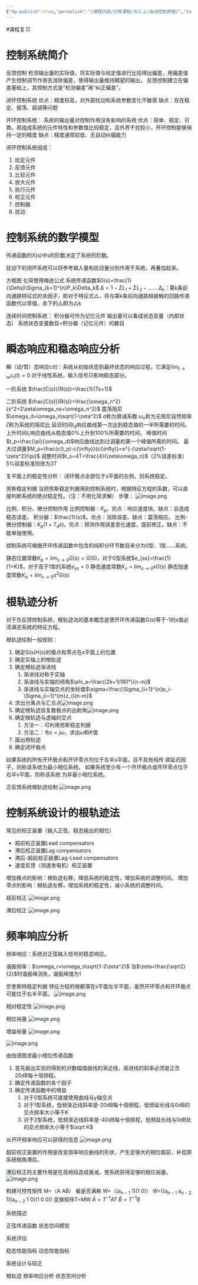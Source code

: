 ```yaml
---
{"dg-publish":true,"permalink":"/课程内容/已修课程/大三上/自动控制原理/","tags":["课程复习"],"noteIcon":"","created":"2023-12-28T11:42:05.296+08:00","updated":"2024-01-10T21:18:09.271+08:00"}
---
```


#课程复习 
# 控制系统简介
反馈控制
检测输出量的实际值，将实际值与给定值进行比较得出偏差，用偏差值产生控制调节作用去消除偏差，使得输出量维持期望的输出。
反馈控制建立在偏差基础上，其控制方式是“检测偏差”再“纠正偏差”。

闭环控制系统
优点：精度较高，对外部扰动和系统参数变化不敏感
缺点：存在稳定、振荡、超调等问题

开环控制系统：
系统的输出量对控制作用没有影响的系统
优点：简单、稳定、可靠。若组成系统的元件特性和参数值比较稳定，且外界干扰较小，开环控制能够保持一定的精度
缺点：精度通常较低、无自动纠偏能力

闭环控制系统组成：
1. 给定元件
2. 反馈元件
3. 比较元件
4. 放大元件
5. 执行元件
6. 校正元件
7. 控制器
8. 扰动

# 控制系统的数学模型
传递函数的X(s)中s的阶数决定了系统的阶数。

扰动下的闭环系统可以将参考输入量和扰动量分别作用于系统，再叠加起来。

方框图
化简使用梅逊公式
系统传递函数$G(s)=\frac{1}{\Delta}\Sigma_{k=1}^{n}P_k\Delta_k$
$\Delta=1-\Sigma L_1+\Sigma L_2-……$
$\Delta_k$：第k条前向通路特征式的余因子，即对于特征式△，将与第k条前向通路相接触的回路传递函数代以零值，余下的△即为△k

连续时间控制系统：
积分器可作为记忆元件
输出量可以看成状态变量（内部状态）
系统状态变量数目=积分器（记忆元件）的数目

# 瞬态响应和稳态响应分析
瞬（动/暂）态响应c(t)：系统从初始状态到最终状态的响应过程，它满足$lim_{t\rightarrow\infty}c_t(t)=0$
对于线性系统，输入信号只影响稳态部分。

一阶系统
$\frac{C(s)}{R(s)}=\frac{1}{Ts+1}$

二阶系统
$\frac{C(s)}{R(s)}=\frac{\omega_n^2}{s^2+2\zeta\omega_ns+\omega_n^2}$
震荡阻尼$\omega_d=\omega_n\sqrt{1-\zeta^2}$
$\sigma$称为衰减系数
$\omega_n$称为无阻尼自然频率
$\zeta$称为系统的阻尼比
延迟时间$t_d$响应曲线第一次达到稳态值的一半所需要的时间。
上升时间$t_r$响应曲线从稳态值0%上升到100%所需要的时间。
峰值时间$t_p=\frac{\pi}{\omega_d}$响应曲线达到过调量的第一个峰值所需的时间。
最大过调量$M_p=\frac{c(t_p)-c(\infty)}{c(\infty)}=e^{-(\zeta/\sqrt{1-\zeta^2})\pi}$
调整时间$t_s=4T=\frac{4}{\zeta\omega_n}$（2%误差标准）5%误差标准则改为3T

复平面上的稳定性分析：
闭环极点全部位于s平面的左侧，则系统稳定。

劳斯稳定判据
当把劳斯稳定判据用到控制系统时，根据特征方程的系数，可以直接判断系统的绝对稳定性。（注：不用化简求解）
步骤：
![image.png](https://cdn.jsdelivr.net/gh/Magic-cloak/Ming_Image/obsidian20240107195254.png)

比例、积分、微分控制作用
比例控制器：$K_p$。优点：响应速度快。缺点：会造成稳态误差。
积分器：$\frac{1}{s}$。优点：消除误差。缺点：震荡相应。
比例-微分控制器：$K_p(1+T_ds)$。优点：预测作用误差变化速度，提前修正。缺点：不能单独使用。

控制系统可根据开环传递函数中包含的纯积分环节数目来分为0型、1型……系统。

静态位置常数$K_p=lim_{s\rightarrow0}G(s)=G(0)$，对于0型系统$e_{ss}=\frac{1}{1+K}$，对于高于1型的系统$e_{ss}=0$
静态速度常数$K_v=lim_{s\rightarrow0}sG(s)$
静态加速度常数$K_a=lim_{s\rightarrow0}s^2G(s)$

# 根轨迹分析
对于负反馈控制系统，根轨迹法的基本概念是使开环传递函数G(s)等于-1的s值必须满足系统的特征方程。

根轨迹绘制一般规则：
1. 确定G(s)H(s)的极点和零点在s平面上的位置
2. 确定实轴上的根轨迹
3. 确定根轨迹渐进线
	1. 渐进线对称于实轴
	2. 渐进线与实轴的倾角$\phi_a=\frac{(2k+1)180°}{n-m}$
	3. 渐进线与实轴交点的坐标值$\sigma=\frac{\Sigma_{i=1}^{n}p_i-\Sigma_{i=1}^{m}z_i}{n-m}$
4. 求出分离点与汇合点![image.png](https://cdn.jsdelivr.net/gh/Magic-cloak/Ming_Image/obsidian20240107203852.png)
5. 确定根轨迹自复数极点的出射角![image.png](https://cdn.jsdelivr.net/gh/Magic-cloak/Ming_Image/obsidian20240107204024.png)
6. 确定根轨迹与虚轴的交点
	1. 方法一：可利用劳斯稳定判据
	2. 方法二：令$s=j\omega$，求出$\omega$和$K$值
7. 画出根轨迹
8. 确定闭环极点

如果系统的所有开环极点和开环零点均位于左半s平面，且不具有纯传
递延迟因子，则称该系统为最小相位系统。
如果系统至少有一个开环极点或开环零点位于右半s平面，则称该系统
为非最小相位系统。

正反馈系统根轨迹绘制
![image.png](https://cdn.jsdelivr.net/gh/Magic-cloak/Ming_Image/obsidian20240107204519.png)

# 控制系统设计的根轨迹法
常见的校正装置（输入正弦，稳态输出的相位）
- 超前校正装置Lead compensators
- 滞后校正装置Lag compensators
- 滞后-超前校正装置Lag-Lead compensators
- 速度反馈（测速发电机）校正装置

增加极点的影响：根轨迹右移，降低系统的稳定性，增加系统的调整时间。
增加零点的影响：根轨迹左移，增加系统的稳定性，减小系统的调整时间。

超前校正
![image.png](https://cdn.jsdelivr.net/gh/Magic-cloak/Ming_Image/obsidian20240107205039.png)

滞后校正
![image.png](https://cdn.jsdelivr.net/gh/Magic-cloak/Ming_Image/obsidian20240107205050.png)

# 频率响应分析

频率响应：系统对正弦输入信号的稳态响应。

谐振频率：$\omega_r=\omega_n\sqrt{1-2\zeta^2}$
当$\zeta=\frac{\sqrt2}{2}$时谐振峰消失，谐振峰值为1

奈奎斯特稳定判据
特征方程的根都落在s平面左半平面，虽然开环零点和开环极点可能位于右半平面。
![image.png](https://cdn.jsdelivr.net/gh/Magic-cloak/Ming_Image/obsidian20240110203103.png)

相对稳定性
![image.png](https://cdn.jsdelivr.net/gh/Magic-cloak/Ming_Image/obsidian20240110203341.png)

相位裕量
![image.png](https://cdn.jsdelivr.net/gh/Magic-cloak/Ming_Image/obsidian20240110203613.png)

增益裕量
![image.png](https://cdn.jsdelivr.net/gh/Magic-cloak/Ming_Image/obsidian20240110203654.png)

![image.png](https://cdn.jsdelivr.net/gh/Magic-cloak/Ming_Image/obsidian20240110205131.png)

由伯德图求最小相位传递函数
1. 首先画出实验的得到的对数幅值曲线的渐近线，渐进线的斜率必须是正负20dB每十倍频程。
2. 确定传递函数的各个因子
3. 确定传递函数中的增益
	1. 对于0型系统可直接使用曲线与y轴交点
	2. 对于1型系统，低频渐近线斜率是-20dB每十倍频程，低频延长线与0dB的交点频率大小等于K
	3. 对于2型系统，低频渐近线斜率是-40dB每十倍频程，低频延长线与0dB处的交点频率大小等于$\sqrt K$

从开环频率响应可以获得的信息
![image.png](https://cdn.jsdelivr.net/gh/Magic-cloak/Ming_Image/obsidian20240110211151.png)

超前校正装置的作用是改变频率响应曲线的形状，产生足够大的相位超前，补偿原系统相角滞后。

滞后校正的主要作用是在高频段造成衰减，使系统获得足够的相位裕量。
![image.png](https://cdn.jsdelivr.net/gh/Magic-cloak/Ming_Image/obsidian20240110211804.png)


构建可控性矩阵
M=（A AB） 看是否满秩
W=（(a$_{n-1}$ 1)(1 0)）
W=((a$_{n-1}$ a$_{n-2}$ 1)(a$_{n-2}$ 1 0)(1 0 0))
变换矩阵T=MW
$\hat A=T^{-1}AT$ $\hat B=T^{-1}B$

系统描述



正弦传递函数
状态空间模型

系统评估

稳态性能指标
动态性能指标

系统设计与较正

根轨迹
频率响应分析
状态空间分析